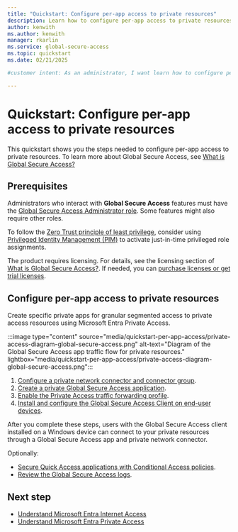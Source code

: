 ```yaml
---
title: "Quickstart: Configure per-app access to private resources"
description: Learn how to configure per-app access to private resources in Global Secure Access.
author: kenwith
ms.author: kenwith
manager: rkarlin
ms.service: global-secure-access
ms.topic: quickstart
ms.date: 02/21/2025

#customer intent: As an administrator, I want learn how to configure per-app access so that my users can access private resources in Global Secure Access.

---
```

  
# Quickstart: Configure per-app access to private resources

This quickstart shows you the steps needed to configure per-app access to private resources. To learn more about Global Secure Access, see [What is Global Secure Access?](overview-what-is-global-secure-access.md)

## Prerequisites

Administrators who interact with **Global Secure Access** features must have the [Global Secure Access Administrator role](/azure/active-directory/roles/permissions-reference). Some features might also require other roles.

To follow the [Zero Trust principle of least privilege](/security/zero-trust/), consider using [Privileged Identity Management (PIM)](/azure/active-directory/privileged-identity-management/pim-configure) to activate just-in-time privileged role assignments.

The product requires licensing. For details, see the licensing section of [What is Global Secure Access?](overview-what-is-global-secure-access.md). If needed, you can [purchase licenses or get trial licenses](https://aka.ms/azureadlicense).
## Configure per-app access to private resources

Create specific private apps for granular segmented access to private access resources using Microsoft Entra Private Access.

:::image type="content" source="media/quickstart-per-app-access/private-access-diagram-global-secure-access.png" alt-text="Diagram of the Global Secure Access app traffic flow for private resources." lightbox="media/quickstart-per-app-access/private-access-diagram-global-secure-access.png":::

1. [Configure a private network connector and connector group](how-to-configure-connectors.md).
1. [Create a private Global Secure Access application](how-to-configure-per-app-access.md).
1. [Enable the Private Access traffic forwarding profile](how-to-manage-private-access-profile.md).
1. [Install and configure the Global Secure Access Client on end-user devices](how-to-install-windows-client.md).

After you complete these steps, users with the Global Secure Access client installed on a Windows device can connect to your private resources through a Global Secure Access app and private network connector.

Optionally:

- [Secure Quick Access applications with Conditional Access policies](how-to-target-resource-private-access-apps.md).
- [Review the Global Secure Access logs](concept-global-secure-access-logs-monitoring.md).

## Next step
- [Understand Microsoft Entra Internet Access](concept-internet-access.md)
- [Understand Microsoft Entra Private Access](concept-private-access.md)
